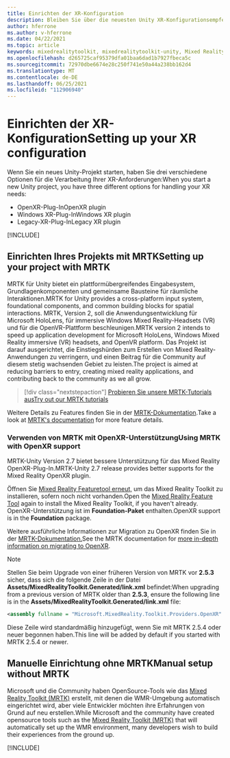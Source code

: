```yaml
---
title: Einrichten der XR-Konfiguration
description: Bleiben Sie über die neuesten Unity XR-Konfigurationsempfehlungen für die Entwicklung von HoloLens-Anwendungen auf dem laufenden.
author: hferrone
ms.author: v-hferrone
ms.date: 04/22/2021
ms.topic: article
keywords: mixedrealitytoolkit, mixedrealitytoolkit-unity, Mixed Reality-Headset, Windows Mixed Reality-Headset, Virtual Reality-Headset, Unity
ms.openlocfilehash: d265725caf95379dfa01baa6dad1b7927fbeca5c
ms.sourcegitcommit: 72970dbe6674e28c250f741e50a44a238bb162d4
ms.translationtype: MT
ms.contentlocale: de-DE
ms.lasthandoff: 06/25/2021
ms.locfileid: "112906940"
---
```

# <a name="setting-up-your-xr-configuration"></a><span data-ttu-id="b26b8-104">Einrichten der XR-Konfiguration</span><span class="sxs-lookup"><span data-stu-id="b26b8-104">Setting up your XR configuration</span></span>

<span data-ttu-id="b26b8-105">Wenn Sie ein neues Unity-Projekt starten, haben Sie drei verschiedene Optionen für die Verarbeitung Ihrer XR-Anforderungen:</span><span class="sxs-lookup"><span data-stu-id="b26b8-105">When you start a new Unity project, you have three different options for handling your XR needs:</span></span> 
* <span data-ttu-id="b26b8-106">OpenXR-Plug-In</span><span class="sxs-lookup"><span data-stu-id="b26b8-106">OpenXR plugin</span></span>
* <span data-ttu-id="b26b8-107">Windows XR-Plug-In</span><span class="sxs-lookup"><span data-stu-id="b26b8-107">Windows XR plugin</span></span>
* <span data-ttu-id="b26b8-108">Legacy-XR-Plug-In</span><span class="sxs-lookup"><span data-stu-id="b26b8-108">Legacy XR plugin</span></span>

[!INCLUDE[](includes/xr/intro.md)]

## <a name="setting-up-your-project-with-mrtk"></a><span data-ttu-id="b26b8-109">Einrichten Ihres Projekts mit MRTK</span><span class="sxs-lookup"><span data-stu-id="b26b8-109">Setting up your project with MRTK</span></span>

<span data-ttu-id="b26b8-110">MRTK für Unity bietet ein plattformübergreifendes Eingabesystem, Grundlagenkomponenten und gemeinsame Bausteine für räumliche Interaktionen.</span><span class="sxs-lookup"><span data-stu-id="b26b8-110">MRTK for Unity provides a cross-platform input system, foundational components, and common building blocks for spatial interactions.</span></span> <span data-ttu-id="b26b8-111">MRTK, Version 2, soll die Anwendungsentwicklung für Microsoft HoloLens, für immersive Windows Mixed Reality-Headsets (VR) und für die OpenVR-Plattform beschleunigen.</span><span class="sxs-lookup"><span data-stu-id="b26b8-111">MRTK version 2 intends to speed up application development for Microsoft HoloLens, Windows Mixed Reality immersive (VR) headsets, and OpenVR platform.</span></span> <span data-ttu-id="b26b8-112">Das Projekt ist darauf ausgerichtet, die Einstiegshürden zum Erstellen von Mixed Reality-Anwendungen zu verringern, und einen Beitrag für die Community auf diesem stetig wachsenden Gebiet zu leisten.</span><span class="sxs-lookup"><span data-stu-id="b26b8-112">The project is aimed at reducing barriers to entry, creating mixed reality applications, and contributing back to the community as we all grow.</span></span>

> [!div class="nextstepaction"]
> [<span data-ttu-id="b26b8-113">Probieren Sie unsere MRTK-Tutorials aus</span><span class="sxs-lookup"><span data-stu-id="b26b8-113">Try out our MRTK tutorials</span></span>](./tutorials/mr-learning-base-02.md?tabs=winxr)

<span data-ttu-id="b26b8-114">Weitere Details zu Features finden Sie in der [MRTK-Dokumentation](/windows/mixed-reality/mrtk-unity).</span><span class="sxs-lookup"><span data-stu-id="b26b8-114">Take a look at [MRTK's documentation](/windows/mixed-reality/mrtk-unity) for more feature details.</span></span>

### <a name="using-mrtk-with-openxr-support"></a><span data-ttu-id="b26b8-115">Verwenden von MRTK mit OpenXR-Unterstützung</span><span class="sxs-lookup"><span data-stu-id="b26b8-115">Using MRTK with OpenXR support</span></span>

<span data-ttu-id="b26b8-116">MRTK-Unity Version 2.7 bietet bessere Unterstützung für das Mixed Reality OpenXR-Plug-In.</span><span class="sxs-lookup"><span data-stu-id="b26b8-116">MRTK-Unity 2.7 release provides better supports for the Mixed Reality OpenXR plugin.</span></span>

<span data-ttu-id="b26b8-117">Öffnen Sie [Mixed Reality Featuretool erneut,](welcome-to-mr-feature-tool.md) um das Mixed Reality Toolkit zu installieren, sofern noch nicht vorhanden.</span><span class="sxs-lookup"><span data-stu-id="b26b8-117">Open the [Mixed Reality Feature Tool](welcome-to-mr-feature-tool.md) again to install the Mixed Reality Toolkit, if you haven't already.</span></span> <span data-ttu-id="b26b8-118">OpenXR-Unterstützung ist im **Foundation-Paket** enthalten.</span><span class="sxs-lookup"><span data-stu-id="b26b8-118">OpenXR support is in the **Foundation** package.</span></span>

<span data-ttu-id="b26b8-119">Weitere ausführliche Informationen zur Migration zu OpenXR finden Sie in der [MRTK-Dokumentation.](/windows/mixed-reality/mrtk-unity/configuration/getting-started-with-mrtk-and-xrsdk#configuring-mrtk-for-the-xr-sdk-pipeline)</span><span class="sxs-lookup"><span data-stu-id="b26b8-119">See the MRTK documentation for [more in-depth information on migrating to OpenXR](/windows/mixed-reality/mrtk-unity/configuration/getting-started-with-mrtk-and-xrsdk#configuring-mrtk-for-the-xr-sdk-pipeline).</span></span>

> [!NOTE]
> <span data-ttu-id="b26b8-120">Stellen Sie beim Upgrade von einer früheren Version von MRTK vor **2.5.3** sicher, dass sich die folgende Zeile in der Datei **Assets/MixedRealityToolkit.Generated/link.xml** befindet:</span><span class="sxs-lookup"><span data-stu-id="b26b8-120">When upgrading from a previous version of MRTK older than **2.5.3**, ensure the following line is in the **Assets/MixedRealityToolkit.Generated/link.xml** file:</span></span>
>
> ```xml
> <assembly fullname = "Microsoft.MixedReality.Toolkit.Providers.OpenXR" preserve="all"/>
> ```
>
> <span data-ttu-id="b26b8-121">Diese Zeile wird standardmäßig hinzugefügt, wenn Sie mit MRTK 2.5.4 oder neuer begonnen haben.</span><span class="sxs-lookup"><span data-stu-id="b26b8-121">This line will be added by default if you started with MRTK 2.5.4 or newer.</span></span>

## <a name="manual-setup-without-mrtk"></a><span data-ttu-id="b26b8-122">Manuelle Einrichtung ohne MRTK</span><span class="sxs-lookup"><span data-stu-id="b26b8-122">Manual setup without MRTK</span></span>

<span data-ttu-id="b26b8-123">Microsoft und die Community haben OpenSource-Tools wie das [Mixed Reality Toolkit (MRTK)](https://microsoft.github.io/MixedRealityToolkit-Unity/Documentation/Installation.html) erstellt, mit denen die WMR-Umgebung automatisch eingerichtet wird, aber viele Entwickler möchten ihre Erfahrungen von Grund auf neu erstellen.</span><span class="sxs-lookup"><span data-stu-id="b26b8-123">While Microsoft and the community have created opensource tools such as the [Mixed Reality Toolkit (MRTK)](https://microsoft.github.io/MixedRealityToolkit-Unity/Documentation/Installation.html) that will automatically set up the WMR environment, many developers wish to build their experiences from the ground up.</span></span>

[!INCLUDE[](includes/xr/manual-setup.md)]